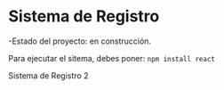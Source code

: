 <h1>Sistema de Registro</h1>

-Estado del proyecto: en construcción.

Para ejecutar el sitema, debes poner:
```npm install react```

Sistema de Registro 2
